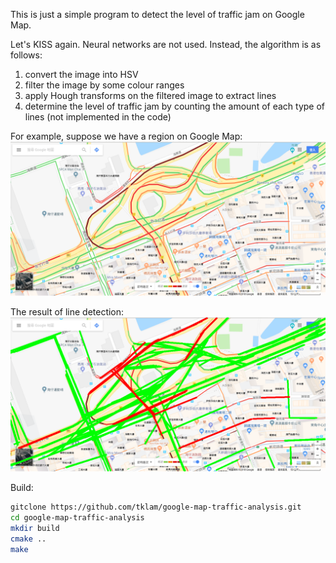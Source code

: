 This is just a simple program to detect the level of traffic jam on Google Map.

Let's KISS again. Neural networks are not used. Instead, the algorithm is as follows:
1. convert the image into HSV
2. filter the image by some colour ranges
3. apply Hough transforms on the filtered image to extract lines 
4. determine the level of traffic jam by counting the amount of each type of lines (not implemented in the code)

For example, suppose we have a region on Google Map:
![Screen capture of a region on Google Map](sample-traffic-3.png)

The result of line detection:
![Result of line detection](result-sample-traffic-3.png)

Build:
```bash
gitclone https://github.com/tklam/google-map-traffic-analysis.git
cd google-map-traffic-analysis
mkdir build
cmake ..
make
```
